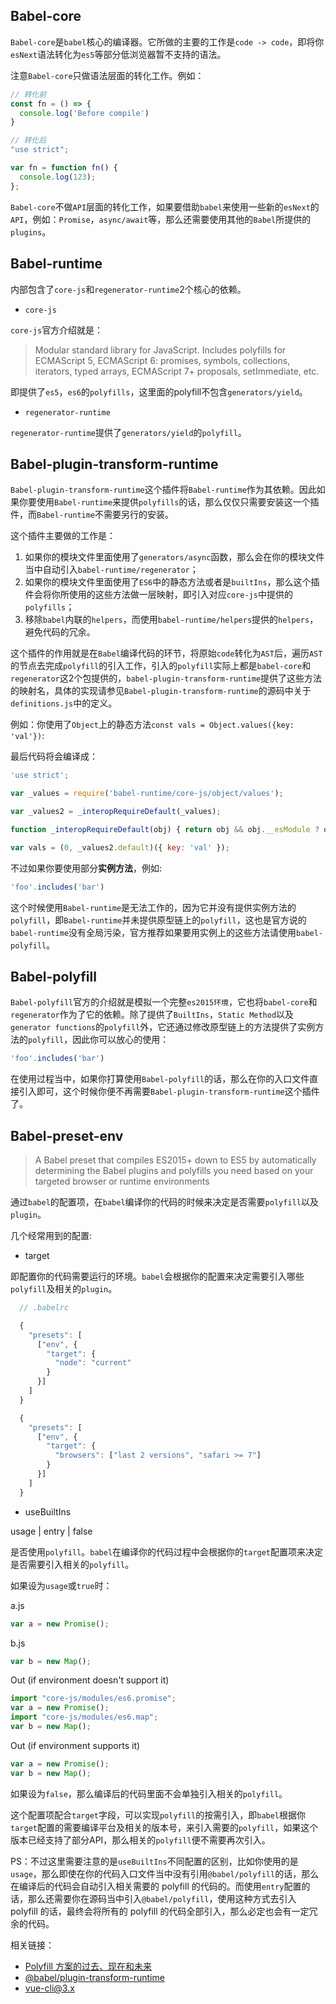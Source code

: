 ## Babel-core

`Babel-core`是`babel`核心的编译器。它所做的主要的工作是`code -> code`，即将你`esNext`语法转化为`es5`等部分低浏览器暂不支持的语法。

注意`Babel-core`只做语法层面的转化工作。例如：

```javascript
// 转化前
const fn = () => {
  console.log('Before compile')
}

// 转化后
"use strict";

var fn = function fn() {
  console.log(123);
};
```

`Babel-core`不做`API`层面的转化工作，如果要借助`babel`来使用一些新的`esNext`的`API`，例如：`Promise`，`async/await`等，那么还需要使用其他的`Babel`所提供的`plugins`。

## Babel-runtime

内部包含了`core-js`和`regenerator-runtime`2个核心的依赖。

* `core-js`

`core-js`官方介绍就是：

> Modular standard library for JavaScript. Includes polyfills for ECMAScript 5, ECMAScript 6: promises, symbols, collections, iterators, typed arrays, ECMAScript 7+ proposals, setImmediate, etc.

即提供了`es5`，`es6`的`polyfills`，这里面的polyfill不包含`generators/yield`。

* `regenerator-runtime`

`regenerator-runtime`提供了`generators/yield`的`polyfill`。

## Babel-plugin-transform-runtime

`Babel-plugin-transform-runtime`这个插件将`Babel-runtime`作为其依赖。因此如果你要使用`Babel-runtime`来提供`polyfills`的话，那么仅仅只需要安装这一个插件，而`Babel-runtime`不需要另行的安装。

这个插件主要做的工作是：

1. 如果你的模块文件里面使用了`generators/async`函数，那么会在你的模块文件当中自动引入`babel-runtime/regenerator`；
2. 如果你的模块文件里面使用了`ES6`中的静态方法或者是`builtIns`，那么这个插件会将你所使用的这些方法做一层映射，即引入对应`core-js`中提供的`polyfills`；
3. 移除`babel`内联的`helpers`，而使用`babel-runtime/helpers`提供的`helpers`，避免代码的冗余。


这个插件的作用就是在`Babel`编译代码的环节，将原始`code`转化为`AST`后，遍历`AST`的节点去完成`polyfill`的引入工作，引入的`polyfill`实际上都是`babel-core`和`regenerator`这2个包提供的，`babel-plugin-transform-runtime`提供了这些方法的映射名，具体的实现请参见`Babel-plugin-transform-runtime`的源码中关于`definitions.js`中的定义。

例如：你使用了`Object`上的静态方法`const vals = Object.values({key: 'val'})`:

最后代码将会编译成：

```javascript
'use strict';

var _values = require('babel-runtime/core-js/object/values');

var _values2 = _interopRequireDefault(_values);

function _interopRequireDefault(obj) { return obj && obj.__esModule ? obj : { default: obj }; }

var vals = (0, _values2.default)({ key: 'val' });
```


不过如果你要使用部分**实例方法**，例如:

```javascript
'foo'.includes('bar')
```

这个时候使用`Babel-runtime`是无法工作的，因为它并没有提供实例方法的`polyfill`，即`Babel-runtime`并未提供原型链上的`polyfill`，这也是官方说的`babel-runtime`没有全局污染，官方推荐如果要用实例上的这些方法请使用`babel-polyfill`。

## Babel-polyfill

`Babel-polyfill`官方的介绍就是模拟一个完整`es2015环境`，它也将`babel-core`和`regenerator`作为了它的依赖。除了提供了`BuiltIns`，`Static Method`以及`generator functions`的`polyfill`外，它还通过修改原型链上的方法提供了实例方法的`polyfill`，因此你可以放心的使用：

```javascript
'foo'.includes('bar')
```

在使用过程当中，如果你打算使用`Babel-polyfill`的话，那么在你的入口文件直接引入即可，这个时候你便不再需要`Babel-plugin-transform-runtime`这个插件了。

## Babel-preset-env

> A Babel preset that compiles ES2015+ down to ES5 by automatically determining the Babel plugins and polyfills you need based on your targeted browser or runtime environments

通过`babel`的配置项，在`babel`编译你的代码的时候来决定是否需要`polyfill`以及`plugin`。

几个经常用到的配置:

* target

即配置你的代码需要运行的环境。`babel`会根据你的配置来决定需要引入哪些`polyfill`及相关的`plugin`。

```javascript
  // .babelrc

  {
    "presets": [
      ["env", {
        "target": {
          "node": "current"
        }
      }]
    ]
  }

  {
    "presets": [
      ["env", {
        "target": {
          "browsers": ["last 2 versions", "safari >= 7"]
        }
      }]
    ]
  }
```

* useBuiltIns

usage | entry | false

是否使用`polyfill`。`babel`在编译你的代码过程中会根据你的`target`配置项来决定是否需要引入相关的`polyfill`。

如果设为`usage`或`true`时：

a.js

```javascript
var a = new Promise();
```


b.js
```javascript
var b = new Map();
```

Out (if environment doesn't support it)

```javascript
import "core-js/modules/es6.promise";
var a = new Promise();
import "core-js/modules/es6.map";
var b = new Map();
```
Out (if environment supports it)
```javascript
var a = new Promise();
var b = new Map();
```

如果设为`false`，那么编译后的代码里面不会单独引入相关的`polyfill`。

这个配置项配合`target`字段，可以实现`polyfill`的按需引入，即`babel`根据你`target`配置的需要编译平台及相关的版本号，来引入需要的`polyfill`，如果这个版本已经支持了部分API，那么相关的`polyfill`便不需要再次引入。

PS：不过这里需要注意的是`useBuiltIns`不同配置的区别，比如你使用的是`usage`，那么即使在你的代码入口文件当中没有引用`@babel/polyfill`的话，那么在编译后的代码会自动引入相关需要的 polyfill 的代码的。而使用`entry`配置的话，那么还需要你在源码当中引入`@babel/polyfill`，使用这种方式去引入 polyfill 的话，最终会将所有的 polyfill 的代码全部引入，那么必定也会有一定冗余的代码。


相关链接：

* [Polyfill 方案的过去、现在和未来](https://github.com/sorrycc/blog/issues/80)
* [@babel/plugin-transform-runtime](https://babeljs.io/docs/en/babel-plugin-transform-runtime)
* [vue-cli@3.x](https://cli.vuejs.org/zh/guide/browser-compatibility.html#browserslist)